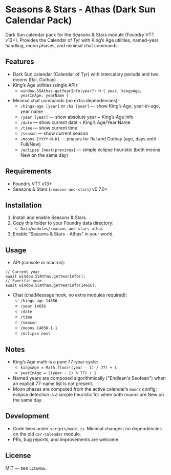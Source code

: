 Seasons & Stars - Athas (Dark Sun Calendar Pack)
================================================

Dark Sun calendar pack for the Seasons & Stars module (Foundry VTT v13+). Provides the Calendar of Tyr with King’s Age utilities, named-year handling, moon phases, and minimal chat commands.

Features
--------

- Dark Sun calendar (Calendar of Tyr) with intercalary periods and two moons (Ral, Guthay)
- King’s Age utilities (single API):
  - `window.SSAthas.getYearInfo(year?)` → `{ year, kingsAge, yearInAge, yearName }`
- Minimal chat commands (no extra dependencies):
  - `/kings-age [year]` or `/ka [year]` — show King’s Age, year-in-age, year name
  - `/year [year]` — show absolute year + King’s Age info
  - `/date` — show current date + King’s Age/Year Name
  - `/time` — show current time
  - `/season` — show current season
  - `/moons [YYYY-M-D]` — phases for Ral and Guthay (age, days until Full/New)
  - `/eclipse [next|previous]` — simple eclipse heuristic (both moons New on the same day)

Requirements
------------

- Foundry VTT v13+
- Seasons & Stars (`seasons-and-stars`) v0.7.0+

Installation
------------

1. Install and enable Seasons & Stars.
2. Copy this folder to your Foundry data directory:
   - `Data/modules/seasons-and-stars-athas`
3. Enable “Seasons & Stars - Athas” in your world.

Usage
-----

- API (console or macros):

```
// Current year
await window.SSAthas.getYearInfo();
// Specific year
await window.SSAthas.getYearInfo(14656);
```

- Chat (chatMessage hook, no extra modules required):
  - `/kings-age 14656`
  - `/year 14656`
  - `/date`
  - `/time`
  - `/season`
  - `/moons 14656-1-1`
  - `/eclipse next`

Notes
-----

- King’s Age math is a pure 77-year cycle:
  - `kingsAge = Math.floor((year - 1) / 77) + 1`
  - `yearInAge = ((year - 1) % 77) + 1`
- Named years are composed algorithmically ("Endlean's Seofean") when an explicit 77-name list is not present.
- Moon phases are computed from the active calendar’s `moons` config; eclipse detection is a simple heuristic for when both moons are New on the same day.

Development
-----------

- Code lives under `scripts/main.js`. Minimal changes; no dependencies on the old `dsr-calendar` module.
- PRs, bug reports, and improvements are welcome.

License
-------

MIT — see `LICENSE`.

